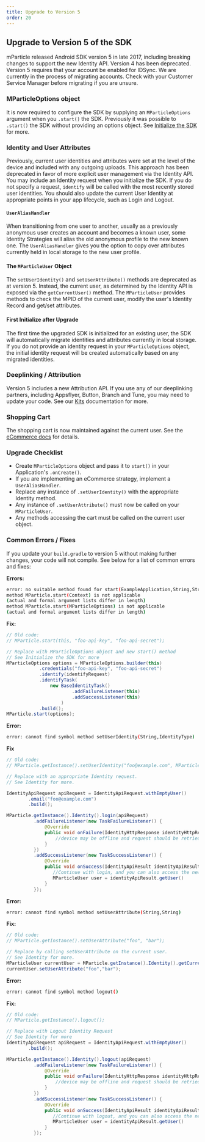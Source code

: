 ```yaml
---
title: Upgrade to Version 5
order: 20
---
```


## Upgrade to Version 5 of the SDK

mParticle released Android SDK version 5 in late 2017, including breaking changes to support the new Identity API. Version 4 has been deprecated. Version 5 requires that your account be enabled for IDSync. We are currently in the process of migrating accounts. Check with your Customer Service Manager before migrating if you are unsure.

### MParticleOptions object

It is now required to configure the SDK by supplying an `MParticleOptions` argument when you `.start()` the SDK. Previously it was possible to `.start()` the SDK without providing an options object. See [Initialize the SDK](/developers/sdk/android/initialize-the-sdk/) for more.

### Identity and User Attributes

Previously, current user identities and attributes were set at the level of the device and included with any outgoing uploads. This approach has been deprecated in favor of more explicit user management via the Identity API. You may include an Identity request when you initialize the SDK. If you do not specify a request, `identify` will be called with the most recently stored user identities. You should also update the current User Identity at appropriate points in your app lifecycle, such as Login and Logout.

#### `UserAliasHandler`

When transitioning from one user to another, usually as a previously anonymous user creates an account and becomes a known user, some Identity Strategies will alias the old anonymous profile to the new known one. The `UserAliasHandler` gives you the option to copy over attributes currently held in local storage to the new user profile.

#### The `MParticleUser` Object

The `setUserIdentity()` and `setUserAttribute()` methods are deprecated as at version 5. Instead, the current user, as determined by the Identity API is exposed via the `getCurrentUser()` method. The `MParticleUser` provides methods to check the MPID of the current user, modify the user's Identity Record and get/set attributes.

#### First Initialize after Upgrade

The first time the upgraded SDK is initialized for an existing user, the SDK will automatically migrate identities and attributes currently in local storage. If you do not provide an identity request in your `MParticleOptions` object, the initial identity request will be created automatically based on any migrated identities.

### Deeplinking / Attribution

Version 5 includes a new Attribution API. If you use any of our deeplinking partners, including Appsflyer, Button, Branch and Tune, you may need to update your code. See our [Kits](/developers/sdk/android/kits#deep-linking) documentation for more.

### Shopping Cart

The shopping cart is now maintained against the current user. See the [eCommerce docs](/developers/sdk/android/ecommerce#product-events) for details.

### Upgrade Checklist

- Create `MParticleOptions` object and pass it to `start()` in your Application's `.onCreate()`.
- If you are implementing an eCommerce strategy, implement a `UserAliasHandler`.
- Replace any instance of `.setUserIdentity()` with the appropriate Identity method.
- Any instance of `.setUserAttribute()` must now be called on your `MParticleUser`.
- Any methods accessing the cart must be called on the current user object.

### Common Errors / Fixes

If you update your `build.gradle` to version 5 without making further changes, your code will not compile. See below for a list of common errors and fixes:

**Errors:**

~~~bash
error: no suitable method found for start(ExampleApplication,String,String)
method MParticle.start(Context) is not applicable
(actual and formal argument lists differ in length)
method MParticle.start(MParticleOptions) is not applicable
(actual and formal argument lists differ in length)
~~~

**Fix:**

~~~java
// Old code:
// MParticle.start(this, "foo-api-key", "foo-api-secret");

// Replace with MParticleOptions object and new start() method
// See Initialize the SDK for more
MParticleOptions options = MParticleOptions.builder(this)
            .credentials("foo-api-key", "foo-api-secret")
            .identify(identifyRequest)
            .identifyTask(
                new BaseIdentityTask()
                        .addFailureListener(this)
                        .addSuccessListener(this)
                    )
            .build();
MParticle.start(options);
~~~

**Error:**

~~~bash
error: cannot find symbol method setUserIdentity(String,IdentityType)
~~~

**Fix**

~~~java
// Old code:
// MParticle.getInstance().setUserIdentity("foo@example.com", MParticle.IdentityType.Email);

// Replace with an appropriate Identity request.
// See Identity for more.

IdentityApiRequest apiRequest = IdentityApiRequest.withEmptyUser()
        .email("foo@example.com")
        .build();

MParticle.getInstance().Identity().login(apiRequest)
          .addFailureListener(new TaskFailureListener() {
              @Override
              public void onFailure(IdentityHttpResponse identityHttpResponse) {
                  //device may be offline and request should be retried - see below.
              }
          })
          .addSuccessListener(new TaskSuccessListener() {
              @Override
              public void onSuccess(IdentityApiResult identityApiResult) {
                 //Continue with login, and you can also access the new/updated user:
                 MParticleUser user = identityApiResult.getUser()
              }
          });
~~~

**Error:**

~~~bash
error: cannot find symbol method setUserAttribute(String,String)
~~~

**Fix:**

~~~java
// Old code:
// MParticle.getInstance().setUserAttribute("foo", "bar");

// Replace by calling setUserAttribute on the current user.
// See Identity for more.
MParticleUser currentUser = MParticle.getInstance().Identity().getCurrentUser();
currentUser.setUserAttribute("foo","bar");
~~~

**Error:**

~~~bash
error: cannot find symbol method logout()
~~~

**Fix:**

~~~java
// Old code:
// MParticle.getInstance().logout();

// Replace with Logout Identity Request
// See Identity for more
IdentityApiRequest apiRequest = IdentityApiRequest.withEmptyUser()
        .build();

MParticle.getInstance().Identity().logout(apiRequest)
          .addFailureListener(new TaskFailureListener() {
              @Override
              public void onFailure(IdentityHttpResponse identityHttpResponse) {
                  //device may be offline and request should be retried - see below.
              }
          })
          .addSuccessListener(new TaskSuccessListener() {
              @Override
              public void onSuccess(IdentityApiResult identityApiResult) {
                 //Continue with logout, and you can also access the new/updated user:
                 MParticleUser user = identityApiResult.getUser()
              }
          });
~~~

